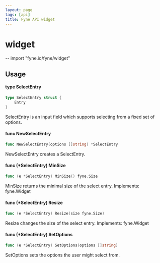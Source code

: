 ```yaml
---
layout: page
tags: [api]
title: Fyne API widget
---
```


# widget
--
    import "fyne.io/fyne/widget"

## Usage

#### type SelectEntry

```go
type SelectEntry struct {
	Entry
}
```

SelectEntry is an input field which supports selecting from a fixed set of
options.

#### func  NewSelectEntry

```go
func NewSelectEntry(options []string) *SelectEntry
```
NewSelectEntry creates a SelectEntry.

#### func (*SelectEntry) MinSize

```go
func (e *SelectEntry) MinSize() fyne.Size
```
MinSize returns the minimal size of the select entry. Implements: fyne.Widget

#### func (*SelectEntry) Resize

```go
func (e *SelectEntry) Resize(size fyne.Size)
```
Resize changes the size of the select entry. Implements: fyne.Widget

#### func (*SelectEntry) SetOptions

```go
func (e *SelectEntry) SetOptions(options []string)
```
SetOptions sets the options the user might select from.

